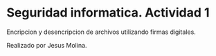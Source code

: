 # Seguridad informatica. Actividad 1

Encripcion y desencripcion de archivos utilizando firmas digitales.

Realizado por Jesus Molina.
